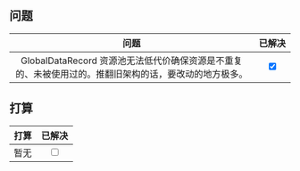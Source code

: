 
## 问题

|               问题                |                              <div style="width:50px">已解决</div>                               |
|:-------------------------------:|:-----------------------------------------------------------:|
| GlobalDataRecord 资源池无法低代价确保资源是不重复的、未被使用过的。推翻旧架构的话，要改动的地方极多。| <input type="checkbox" checked>  |


## 打算


|          打算           | <div style="width:50px">已解决</div> |
|:---------------------:|:---------------------------------:|
|          暂无           |      <input type="checkbox">      |

